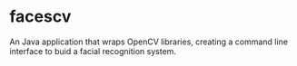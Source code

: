 # facescv
An Java application that wraps OpenCV libraries, creating a command line interface to buid a facial recognition system. 
